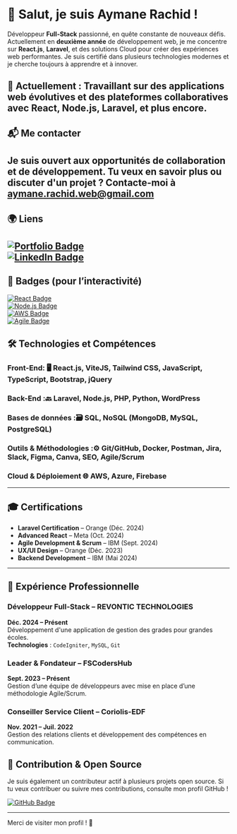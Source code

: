 # 👋 Salut, je suis **Aymane Rachid** !

Développeur **Full-Stack** passionné, en quête constante de nouveaux défis. Actuellement en **deuxième année** de développement web, je me concentre sur **React.js**, **Laravel**, et des solutions Cloud pour créer des expériences web performantes. Je suis certifié dans plusieurs technologies modernes et je cherche toujours à apprendre et à innover.

🔭 **Actuellement** : Travaillant sur des applications web évolutives et des plateformes collaboratives avec **React**, **Node.js**, **Laravel**, et plus encore.
---
## 📬 Me contacter
Je suis ouvert aux opportunités de collaboration et de développement. Tu veux en savoir plus ou discuter d'un projet ? Contacte-moi à [aymane.rachid.web@gmail.com](mailto:aymane.rachid.web@gmail.com)
---
## 🌍 Liens
[![Portfolio Badge](https://img.shields.io/badge/Portfolio-0e9c92?logo=github&logoColor=white)](https://aymanecloclo.github.io/Portfolio)  
[![LinkedIn Badge](https://img.shields.io/badge/LinkedIn-0077B5?logo=linkedin&logoColor=white)](https://www.linkedin.com/in/aymane-rachid-106700317/)
---
## 🔗 Badges (pour l’interactivité)
[![React Badge](https://img.shields.io/badge/React-61DAFB?logo=react&logoColor=white)](https://reactjs.org/)  
[![Node.js Badge](https://img.shields.io/badge/Node.js-339933?logo=node.js&logoColor=white)](https://nodejs.org/)  
[![AWS Badge](https://img.shields.io/badge/AWS-232F3E?logo=amazon-aws&logoColor=white)](https://aws.amazon.com/)  
[![Agile Badge](https://img.shields.io/badge/Agile%20/Scrum-0e9c92?logo=scrum&logoColor=white)](https://www.scrum.org/)
## 🛠️ Technologies et Compétences

### **Front-End**: 🖥️ **React.js**, **ViteJS**, **Tailwind CSS**, **JavaScript**, **TypeScript**, **Bootstrap**, **jQuery**

### **Back-End**  :🔙 **Laravel**, **Node.js**, **PHP**, **Python**, **WordPress**

### **Bases de données**  :🗃️ **SQL**, **NoSQL** (MongoDB, MySQL, PostgreSQL)

### **Outils & Méthodologies**  :⚙️ **Git/GitHub**, **Docker**, **Postman**, **Jira**, **Slack**, **Figma**, **Canva**, **SEO**, **Agile/Scrum**

### **Cloud & Déploiement**  🌐 **AWS**, **Azure**, **Firebase**

-----
## 🎓 Certifications

- **Laravel Certification** – Orange (Déc. 2024)
- **Advanced React** – Meta (Oct. 2024)
- **Agile Development & Scrum** – IBM (Sept. 2024)
- **UX/UI Design** – Orange (Déc. 2023)
- **Backend Development** – IBM (Mai 2024)

---

## 💼 Expérience Professionnelle

### **Développeur Full-Stack** – **REVONTIC TECHNOLOGIES**  
**Déc. 2024 – Présent**  
Développement d'une application de gestion des grades pour grandes écoles.  
**Technologies** : `CodeIgniter`, `MySQL`, `Git`

### **Leader & Fondateur** – **FSCodersHub**  
**Sept. 2023 – Présent**  
Gestion d’une équipe de développeurs avec mise en place d’une méthodologie Agile/Scrum.

### **Conseiller Service Client** – **Coriolis-EDF**  
**Nov. 2021 – Juil. 2022**  
Gestion des relations clients et développement des compétences en communication.


## 🔄 Contribution & Open Source

Je suis également un contributeur actif à plusieurs projets open source. Si tu veux contribuer ou suivre mes contributions, consulte mon profil GitHub !

[![GitHub Badge](https://img.shields.io/badge/GitHub-181717?logo=github&logoColor=white)](https://github.com/aymanecloclo)

---

Merci de visiter mon profil ! 🚀
